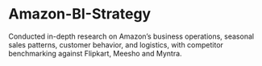 # Amazon-BI-Strategy
Conducted in-depth research on Amazon’s business operations, seasonal sales patterns, customer behavior, and logistics, with competitor benchmarking against Flipkart, Meesho and Myntra.
